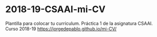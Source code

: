 # 2018-19-CSAAI-mi-CV
Plantilla para colocar tu currículum. Práctica 1 de la asignatura CSAAI. Curso 2018-19
 https://jorgedepablo.github.io/mi-CV/
